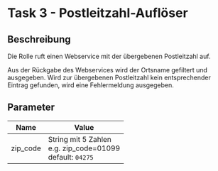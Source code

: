# Task 3 - Postleitzahl-Auflöser
## Beschreibung
Die Rolle ruft einen Webservice mit der übergebenen Postleitzahl auf.

Aus der Rückgabe des Webservices wird der Ortsname gefiltert und ausgegeben.
Wird zur übergebenen Postleitzahl kein entsprechender Eintrag gefunden, wird
eine Fehlermeldung ausgegeben.

## Parameter
Name | Value
-----|------
zip_code | String mit 5 Zahlen <br/> e.g. zip_code=01099 <br/> default: `04275`